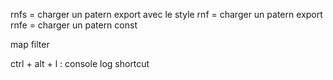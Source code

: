 rnfs = charger un patern export avec le style
rnf = charger un patern export
rnfe = charger un patern const

map
filter

ctrl + alt + l : console log shortcut
